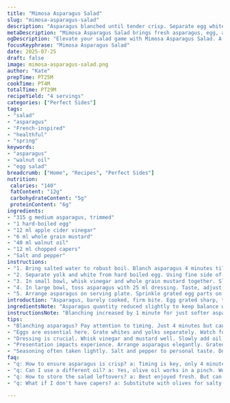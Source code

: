 ```yaml
---
title: "Mimosa Asparagus Salad"
slug: "mimosa-asparagus-salad"
description: "Asparagus blanched until tender crisp. Separate egg whites and yolks finely grated. Dressing made from white wine vinegar and grainy mustard replaced by apple cider vinegar and whole grain mustard, oil switched to walnut oil for a nutty note. Cornichons swapped for chopped capers. Salad tossed, served with grated egg halves distinct. Cooking times and process adjusted for texture and flavor."
metaDescription: "Mimosa Asparagus Salad brings fresh asparagus, egg, and walnut oil dressing together. Bright flavors in every bite, a simple yet elegant dish."
ogDescription: "Elevate your salad game with Mimosa Asparagus Salad. A unique twist on flavors and textures, perfect for your spring table."
focusKeyphrase: "Mimosa Asparagus Salad"
date: 2025-07-25
draft: false
image: mimosa-asparagus-salad.png
author: "Kate"
prepTime: PT25M
cookTime: PT4M
totalTime: PT29M
recipeYield: "4 servings"
categories: ["Perfect Sides"]
tags:
- "salad"
- "asparagus"
- "French-inspired"
- "healthful"
- "spring"
keywords:
- "asparagus"
- "walnut oil"
- "egg salad"
breadcrumb: ["Home", "Recipes", "Perfect Sides"]
nutrition: 
 calories: "140"
 fatContent: "12g"
 carbohydrateContent: "5g"
 proteinContent: "6g"
ingredients:
- "315 g medium asparagus, trimmed"
- "1 hard-boiled egg"
- "12 ml apple cider vinegar"
- "6 ml whole grain mustard"
- "40 ml walnut oil"
- "12 ml chopped capers"
- "Salt and pepper"
instructions:
- "1. Bring salted water to robust boil. Blanch asparagus 4 minutes till just tender. Drain, pat dry with paper towel. Let cool to warm."
- "2. Separate yolk and white from hard boiled egg. Using fine side of grater, shred white finely, then yolk separately. Set aside."
- "3. In small bowl, whisk vinegar and whole grain mustard together. Slowly drizzle oil while whisking until emulsified. Stir in chopped capers. Season with salt and pepper."
- "4. In large bowl, toss asparagus with 25 ml dressing. Taste, adjust seasoning if needed."
- "5. Arrange asparagus on serving plate. Sprinkle grated egg parts on top in sections, whites then yolks. Pour remaining dressing evenly over salad."
introduction: "Asparagus, barely cooked, firm bite. Egg grated sharp, two colors plain but striking. Dressing keeps acid bright but swaps out usual ingredients for new notes—apple cider vinegar’s tang, walnut oil’s depth. Capers instead of cornichons give a briny kick yet different crunch. Simple, fragmented but layers of flavor. Quickly tossed and plated. A salad open to improv. Short cook, preparation, then done. Uses few ingredients but plays with textures and tastes. No sweetness, no cream, no gluten. Rustic yet refined. Think spring market, rough edges, fresh but controlled."
ingredientsNote: "Asparagus quantity reduced slightly to keep balance with dressing and egg. Apple cider vinegar brings sharper acid than traditional white wine vinegar, cuts through fat differently. Walnut oil adds richness and subtle nutty flavor but if allergic, use olive oil. Whole grain mustard replaces Dijon for more texture, slightly tempered spiciness. Capers stand in for cornichons, delivering salt and tang, less crunch but more moisture. Egg remains a visual and textural element, grated relies on proper separation and careful handling. Keep asparagus firm to avoid soggy end. Salt and pepper always to personal preference."
instructionsNote: "Blanching increased by 1 minute for just softer asparagus to complement walnut oil’s richness. Cooling on towels dries excess water and prevents dilution of dressing. Grating egg white and yolk separately for contrast, delicate touch needed so white doesn’t crumble. Emulsifying dressing slow to avoid separation, capers stirred at end to keep texture intact. Toss sparingly, preserve asparagus integrity. Using part of dressing upfront allows seasoning, rest to dress beautifully at plating. Presentation important: colors separated but together on plate. Timing adjusted slightly for texture balance—a little longer cook and dressing thicker with walnut oil."
tips:
- "Blanching asparagus? Pay attention to timing. Just 4 minutes but can tweak for personal texture. Too soft, lose bite. Pat dry after. Water pools ruin dressing."
- "Eggs are essential here. Grate whites and yolks separately. Watch for crumbling, need finesse. Distinct looks, textures show on plate. Always keep it neat."
- "Dressing is crucial. Whisk vinegar and mustard well. Slowly add oil, emulsification matters. Adjust tanginess, flavor depth. Capers are for salty, briny touch, not just crunch."
- "Presentation impacts experience. Arrange asparagus elegantly. Grated egg nicely displayed in sections, whites and yolks distinct. Attention to color matters, visual appeal."
- "Seasoning often taken lightly. Salt and pepper to personal taste. Don’t forget this. Balance flavors, let each ingredient shine. Simple, without overpowering."
faq:
- "q: How to ensure asparagus is crisp? a: Timing is key, only 4 minutes. Too much heat makes it soggy. Ice bath? Not needed but cool on towels."
- "q: Can I use a different oil? a: Yes, olive oil works in a pinch. Won't be same nutty flavor, though. Can also experiment with other oils but taste may shift."
- "q: How to store the salad leftovers? a: Best enjoyed fresh. But can refrigerate for a day or so. Cover well. If soggy, drain before serving. Textural issues arise."
- "q: What if I don't have capers? a: Substitute with olives for salty kick. Or even pickles if desperate. But adjust seasoning then. Tastes will alter, experiment."

---
```

